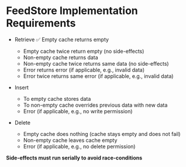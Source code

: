 
# FeedStore Implementation Requirements

- Retrieve
	✅ Empty cache returns empty
	- Empty cache twice return empty (no side-effects)
	- Non-empty cache returns data
	- Non-empty cache twice returns same data (no side-effects)
	- Error returns error (if applicable, e.g., invalid data)
	- Error twice returns same error (if applicable, e.g., invalid data)
	
- Insert
	- To empty cache stores data
	- To non-empty cache overrides previous data with new data
	- Error (if applicable, e.g., no write permission)
	
- Delete
	- Empty cache does nothing (cache stays empty and does not fail)
	- Non-empty cache leaves cache empty
	- Error (if applicable, e.g., no delete permission)

**Side-effects must run serially to avoid race-conditions**
